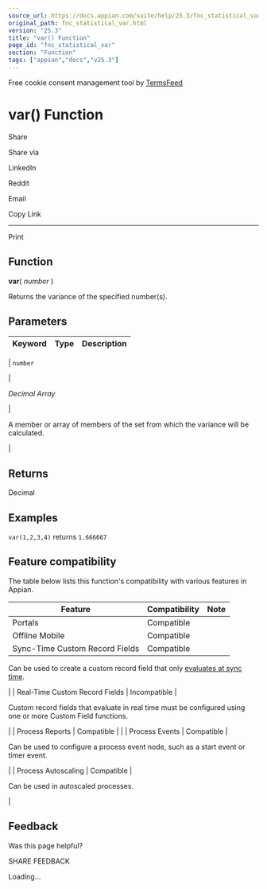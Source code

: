 ```yaml
---
source_url: https://docs.appian.com/suite/help/25.3/fnc_statistical_var.html
original_path: fnc_statistical_var.html
version: "25.3"
title: "var() Function"
page_id: "fnc_statistical_var"
section: "Function"
tags: ["appian","docs","v25.3"]
---
```



Free cookie consent management tool by [TermsFeed](https://www.termsfeed.com/)

# var() Function

Share

Share via

LinkedIn

Reddit

Email

Copy Link

* * *

Print

## Function

**var**( _number_ )

Returns the variance of the specified number(s).

## Parameters

| Keyword | Type | Description |
| --- | --- | --- |
|
`number`

 |

_Decimal Array_

 |

A member or array of members of the set from which the variance will be calculated.

 |

## Returns

Decimal

## Examples

`var(1,2,3,4)` returns `1.666667`

## Feature compatibility

The table below lists this function's compatibility with various features in Appian.

| Feature | Compatibility | Note |
| --- | --- | --- |
| Portals | Compatible |  |
| Offline Mobile | Compatible |  |
| Sync-Time Custom Record Fields | Compatible |
Can be used to create a custom record field that only [evaluates at sync time](custom-record-fields.html#prodlink-sync-time-evaluations).

 |
| Real-Time Custom Record Fields | Incompatible |

Custom record fields that evaluate in real time must be configured using one or more Custom Field functions.

 |
| Process Reports | Compatible |  |
| Process Events | Compatible |

Can be used to configure a process event node, such as a start event or timer event.

 |
| Process Autoscaling | Compatible |

Can be used in autoscaled processes.

 |

## Feedback

Was this page helpful?

SHARE FEEDBACK

Loading...